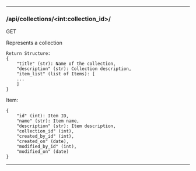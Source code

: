 ___
### /api/collections/\<int:collection_id>/

GET

Represents a collection

```
Return Structure:
{
    "title" (str): Name of the collection,
    "description" (str): Collection description,
    "item_list" (list of Items): [
	...
    ]
}
```

Item:
```
{
    "id" (int): Item ID,
    "name" (str): Item name,
    "description" (str): Item description,
    "collection_id" (int),
    "created_by_id" (int),
    "created_on" (date),
    "modified_by_id" (int),
    "modified_on" (date)
}
```
___
